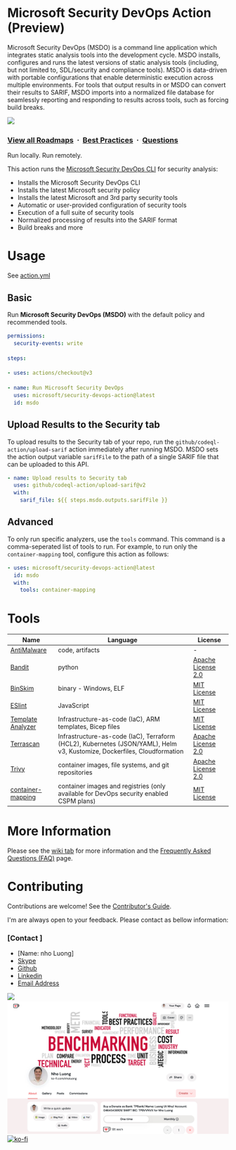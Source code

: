 # Microsoft Security DevOps Action (Preview)

Microsoft Security DevOps (MSDO) is a command line application which integrates static analysis tools into the development cycle. MSDO installs, configures and runs the latest versions of static analysis tools (including, but not limited to, SDL/security and compliance tools). MSDO is data-driven with portable configurations that enable deterministic execution across multiple environments. For tools that output results in or MSDO can convert their results to SARIF, MSDO imports into a normalized file database for seamlessly reporting and responding to results across tools, such as forcing build breaks.

![](https://i.imgur.com/waxVImv.png)
### [View all Roadmaps](https://github.com/nholuongut/all-roadmaps) &nbsp;&middot;&nbsp; [Best Practices](https://github.com/nholuongut/all-roadmaps/blob/main/public/best-practices/) &nbsp;&middot;&nbsp; [Questions](https://www.linkedin.com/in/nholuong/)

Run locally. Run remotely.

This action runs the [Microsoft Security DevOps CLI](https://aka.ms/msdo-nuget) for security analysis:

* Installs the Microsoft Security DevOps CLI
* Installs the latest Microsoft security policy
* Installs the latest Microsoft and 3rd party security tools
* Automatic or user-provided configuration of security tools
* Execution of a full suite of security tools
* Normalized processing of results into the SARIF format
* Build breaks and more

# Usage

See [action.yml](action.yml)

## Basic

Run **Microsoft Security DevOps (MSDO)** with the default policy and recommended tools.

```yaml
permissions:
  security-events: write

steps:

- uses: actions/checkout@v3

- name: Run Microsoft Security DevOps
  uses: microsoft/security-devops-action@latest
  id: msdo
```

## Upload Results to the Security tab

To upload results to the Security tab of your repo, run the `github/codeql-action/upload-sarif` action immediately after running MSDO. MSDO sets the action output variable `sarifFile` to the path of a single SARIF file that can be uploaded to this API.

```yaml
- name: Upload results to Security tab
  uses: github/codeql-action/upload-sarif@v2
  with:
    sarif_file: ${{ steps.msdo.outputs.sarifFile }}
```

## Advanced

To only run specific analyzers, use the `tools` command. This command is a comma-seperated list of tools to run. For example, to run only the `container-mapping` tool, configure this action as follows:

```yaml
- uses: microsoft/security-devops-action@latest
  id: msdo
  with:
    tools: container-mapping
```

# Tools

| Name | Language | License |
| --- | --- | --- |
| [AntiMalware](https://www.microsoft.com/en-us/windows/comprehensive-security) | code, artifacts | - |
| [Bandit](https://github.com/PyCQA/bandit) | python | [Apache License 2.0](https://github.com/PyCQA/bandit/blob/master/LICENSE) |
| [BinSkim](https://github.com/Microsoft/binskim) | binary - Windows, ELF | [MIT License](https://github.com/microsoft/binskim/blob/main/LICENSE) |
| [ESlint](https://github.com/eslint/eslint) | JavaScript | [MIT License](https://github.com/eslint/eslint/blob/main/LICENSE) |
| [Template Analyzer](https://github.com/Azure/template-analyzer) | Infrastructure-as-code (IaC), ARM templates, Bicep files | [MIT License](https://github.com/Azure/template-analyzer/blob/main/LICENSE.txt) |
| [Terrascan](https://github.com/accurics/terrascan) | Infrastructure-as-code (IaC), Terraform (HCL2), Kubernetes (JSON/YAML), Helm v3, Kustomize, Dockerfiles, Cloudformation | [Apache License 2.0](https://github.com/accurics/terrascan/blob/master/LICENSE) |
| [Trivy](https://github.com/aquasecurity/trivy) | container images, file systems, and git repositories | [Apache License 2.0](https://github.com/aquasecurity/trivy/blob/main/LICENSE) |
| [container-mapping](https://learn.microsoft.com/en-us/azure/defender-for-cloud/container-image-mapping) | container images and registries (only available for DevOps security enabled CSPM plans) | [MIT License](https://github.com/nholuongut/Security-DevOps-Action/blob/main/LICENSE) |

# More Information

Please see the [wiki tab](https://github.com/nholuongut/Security-DevOps-Action/wiki) for more information and the [Frequently Asked Questions (FAQ)](https://github.com/nholuongut/Security-DevOps-Action/wiki/FAQ) page.

# Contributing

Contributions are welcome! See the [Contributor's Guide](docs/contributors.md).

I'm are always open to your feedback.  Please contact as bellow information:
### [Contact ]
* [Name: nho Luong]
* [Skype](luongutnho_skype)
* [Github](https://github.com/nholuongut/)
* [Linkedin](https://www.linkedin.com/in/nholuong/)
* [Email Address](luongutnho@hotmail.com)

![](https://i.imgur.com/waxVImv.png)
![](bitfield.png)
[![ko-fi](https://ko-fi.com/img/githubbutton_sm.svg)](https://ko-fi.com/nholuong)
